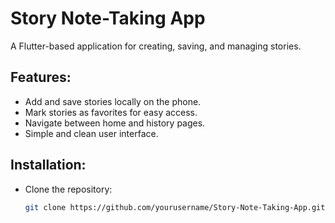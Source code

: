 # Story Note-Taking App

A Flutter-based application for creating, saving, and managing stories. 

## Features:
- Add and save stories locally on the phone.
- Mark stories as favorites for easy access.
- Navigate between home and history pages.
- Simple and clean user interface.

## Installation:
- Clone the repository:
  ```bash
  git clone https://github.com/yourusername/Story-Note-Taking-App.git
